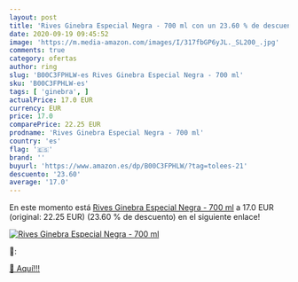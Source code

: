 ```yaml
---
layout: post
title: 'Rives Ginebra Especial Negra - 700 ml con un 23.60 % de descuento'
date: 2020-09-19 09:45:52
image: 'https://m.media-amazon.com/images/I/317fbGP6yJL._SL200_.jpg'
comments: true
category: ofertas
author: ring
slug: 'B00C3FPHLW-es Rives Ginebra Especial Negra - 700 ml'
sku: 'B00C3FPHLW-es'
tags: [ 'ginebra', ]
actualPrice: 17.0 EUR
currency: EUR
price: 17.0
comparePrice: 22.25 EUR
prodname: 'Rives Ginebra Especial Negra - 700 ml'
country: 'es'
flag: '🇪🇸'
brand: ''
buyurl: 'https://www.amazon.es/dp/B00C3FPHLW/?tag=tolees-21'
descuento: '23.60'
average: '17.0'
---
```


En este momento está [Rives Ginebra Especial Negra - 700 ml](https://www.amazon.es/dp/B00C3FPHLW/?tag=tolees-21) a 17.0 EUR (original: 22.25 EUR) (23.60 %  de descuento) en el siguiente enlace!

[![Rives Ginebra Especial Negra - 700 ml](https://m.media-amazon.com/images/I/317fbGP6yJL._SL200_.jpg)](https://www.amazon.es/dp/B00C3FPHLW/?tag=tolees-21)

🔎:


[🛒 Aquí!!!](https://www.amazon.es/dp/B00C3FPHLW/?tag=tolees-21)
